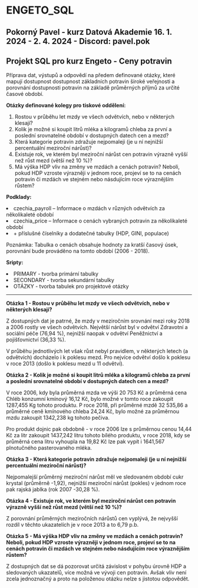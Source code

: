 # ENGETO_SQL
<strong>Pokorný Pavel - kurz Datová Akademie 16. 1. 2024 - 2. 4. 2024 - Discord: pavel.pok</strong>
-----

<strong>Projekt SQL pro kurz Engeto - Ceny potravin</strong>
------------------------------------------
Příprava dat, výstupů a odpovědí na předem definované otázky, které mapují dostupnost dostupnost základních potravin široké veřejnosti a porovnání dostupnosti potravin na základě průměrných příjmů za určité časové období.

<strong>Otázky definované kolegy pro tiskové oddělení:</strong>

<ol>
<li>Rostou v průběhu let mzdy ve všech odvětvích, nebo v některých klesají?</li>

<li>Kolik je možné si koupit litrů mléka a kilogramů chleba za první a poslední srovnatelné období v dostupných datech cen a mezd?</li>

<li>Která kategorie potravin zdražuje nejpomaleji (je u ní nejnižší percentuální meziroční nárůst)?</li>

<li>Existuje rok, ve kterém byl meziroční nárůst cen potravin výrazně vyšší než růst mezd (větší než 10 %)?</li>

<li>Má výška HDP vliv na změny ve mzdách a cenách potravin? Neboli, pokud HDP vzroste výrazněji v jednom roce, projeví se to na cenách potravin či mzdách ve stejném nebo násdujícím roce výraznějším růstem?</li>
</ol>

<strong>Podklady:</strong>
<li>czechia_payroll – Informace o mzdách v různých odvětvích za několikaleté období </li>
<li>czechia_price – Informace o cenách vybraných potravin za několikaleté období</li>
<li>+ příslušné číselníky a dodatečné tabulky (HDP, GINI, populace)</li>



Poznámka:
Tabulka o cenách obsahuje hodnoty za kratší časový úsek, porovnání bude prováděno na tomto období (2006 - 2018).

<strong>Sripty:</strong>
<li>PRIMARY - tvorba primární tabulky </li>
<li>SECONDARY - tvorba sekundární tabulky</li>
<li>OTÁZKY - tvorba tabulek pro projektové otázky</li>


-------------------------------------------------------------

<b>Otázka 1 - Rostou v průběhu let mzdy ve všech odvětvích, nebo v některých klesají?</b>

Z dostupných dat je patrné, že mzdy v meziročním srovnání mezi roky 2018 a 2006 rostly ve všech odvětvích. Největší nárůst byl v odvětví Zdravotní a sociální péče (76,94 %), nejnižší naopak v odvětví Peněžnictví a pojišťovnictví (36,33 %). 

V průběhu jednotlivých let však růst nebyl pravidlem, v některých letech (a odvětvích) docházelo i k poklesu mezd. Pro nejvíce odvětví došlo k poklesu v roce 2013 (došlo k poklesu mezd u 11 odvětví).  

<b>Otázka 2 - Kolik je možné si koupit litrů mléka a kilogramů chleba za první a poslední srovnatelné období v dostupných datech cen a mezd?</b>

V roce 2006, kdy byla průměrná mzda ve výši 20 753 Kč a průměrná cena Chléb konzumní kmínový 16,12 Kč, bylo možné v tomto roce zakoupit 1287,455 Kg tohoto produktu. P roce 2018, při průměrné mzdě 32 535,86 a průměrné ceně kmínového chleba 24,24 Kč, bylo možné za průměrnou mzdu zakoupit 1342,238 kg tohoto pečiva. 

Pro produkt dojnic pak obdobně - v roce 2006 lze s průměrnou cenou 14,44 Kč za litr zakoupit 1437,242 litru tohoto bílého produktu, v roce 2018, kdy se průměrná cena litru vyhoupla na 19,82 Kč lze pak vypít i 1641,567 plnotučného pasterovaného mléka. 

<b>Otázka 3 - Která kategorie potravin zdražuje nejpomaleji (je u ní nejnižší percentuální meziroční nárůst)?</b>

Nejpomalejší průměrný meziroční nárůst měl ve sledovaném období cukr krystal (průměrně -1,92), nejnižší meziroční nárůst (pokles) v jednom roce pak rajská jablka (rok 2007 -30,28 %).

<b>Otázka 4 - Existuje rok, ve kterém byl meziroční nárůst cen potravin výrazně vyšší než růst mezd (větší než 10 %)?</b>

Z porovnání průměrných meziročních nárůstů cen vyplývá, že nejvyšší rozdíl v těchto ukazatelích je v roce 2013 a to 6,79 p.b. 

<b>Otázka 5 - Má výška HDP vliv na změny ve mzdách a cenách potravin? Neboli, pokud HDP vzroste výrazněji v jednom roce, projeví se to na cenách potravin či mzdách ve stejném nebo násdujícím roce výraznějším růstem?</b>

Z dostupných dat se dá pozorovat určitá závislost v pohybu úrovně HDP a sledovaných ukazatelů, více možná ve vývoji cen potravin. Avšak vliv není zcela jednoznačný a proto na položenou otázku nelze s jistotou odpovědět. 

